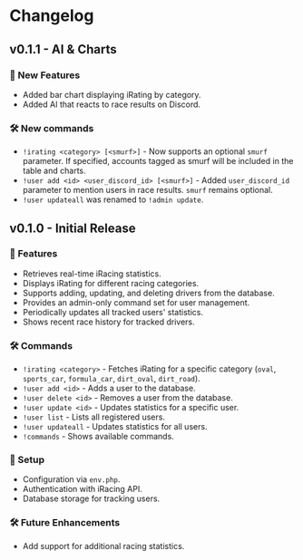 # Changelog

## v0.1.1 - AI & Charts

### 🚀 New Features

- Added bar chart displaying iRating by category.
- Added AI that reacts to race results on Discord.

### 🛠 New commands
- `!irating <category> [<smurf>]` - Now supports an optional `smurf` parameter. If specified, accounts tagged as smurf will be included in the table and charts.
- `!user add <id> <user_discord_id> [<smurf>]` - Added `user_discord_id` parameter to mention users in race results. `smurf` remains optional.
- `!user updateall` was renamed to `!admin update`.


## v0.1.0 - Initial Release

### 🚀 Features
- Retrieves real-time iRacing statistics.
- Displays iRating for different racing categories.
- Supports adding, updating, and deleting drivers from the database.
- Provides an admin-only command set for user management.
- Periodically updates all tracked users' statistics.
- Shows recent race history for tracked drivers.

### 🛠 Commands
- `!irating <category>` - Fetches iRating for a specific category (`oval`, `sports_car`, `formula_car`, `dirt_oval`, `dirt_road`).
- `!user add <id>` - Adds a user to the database.
- `!user delete <id>` - Removes a user from the database.
- `!user update <id>` - Updates statistics for a specific user.
- `!user list` - Lists all registered users.
- `!user updateall` - Updates statistics for all users.
- `!commands` - Shows available commands.

### 🔧 Setup
- Configuration via `env.php`.
- Authentication with iRacing API.
- Database storage for tracking users.

### 🛠 Future Enhancements
- Add support for additional racing statistics.